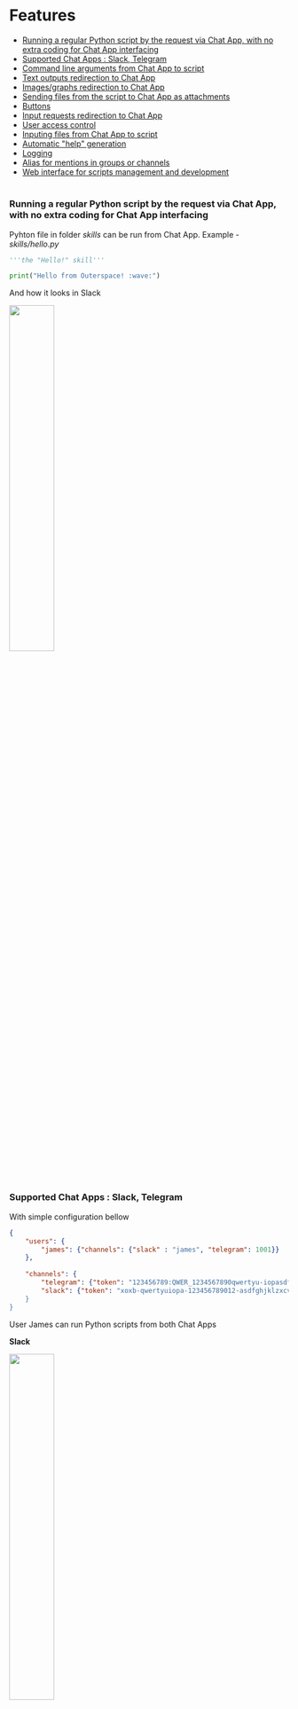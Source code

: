 
# Features

- [Running a regular Python script by the request via Chat App, with no extra coding for Chat App interfacing](#running-a-regular-python-script-by-the-request-via-chat-app-with-no-extra-coding-for-chat-app-interfacing)
- [Supported Chat Apps : Slack, Telegram](#supported-chat-apps--slack-telegram)
- [Command line arguments from Chat App to script](#command-line-arguments-from-chat-app-to-script)
- [Text outputs redirection to Chat App](#text-outputs-redirection-to-chat-app)
- [Images/graphs redirection to Chat App](#imagesgraphs-redirection-to-chat-app)
- [Sending files from the script to Chat App as attachments](#sending-files-from-the-script-to-chat-app-as-attachments)
- [Buttons](#buttons)
- [Input requests redirection to Chat App](#input-requests-redirection-to-chat-app)
- [User access control](#user-access-control)
- [Inputing files from Chat App to script](#inputing-files-from-chat-app-to-script)
- [Automatic "help" generation](#automatic-help-generation)
- [Logging](#logging)
- [Alias for mentions in groups or channels](#alias-for-mentions-in-groups-or-channels)
- [Web interface for scripts management and development](#web-interface-for-scripts-management-and-development)

# 

### Running a regular Python script by the request via Chat App, with no extra coding for Chat App interfacing

Pyhton file in folder *skills* can be run from Chat App. 
Example - *skills/hello.py*

```python
'''the "Hello!" skill'''

print("Hello from Outerspace! :wave:")
```
 
And how it looks in Slack

<img src="images/hello.png" width="40%" hight="40%">

#

### Supported Chat Apps : Slack, Telegram

With simple configuration bellow

```json
{ 
    "users": {
        "james": {"channels": {"slack" : "james", "telegram": 1001}}
    },
    
    "channels": {
        "telegram": {"token": "123456789:QWER_1234567890qwertyu-iopasdfghjklz"},
        "slack": {"token": "xoxb-qwertyuiopa-123456789012-asdfghjklzxcvbnm123456}
    }
}
```

User James can run Python scripts from both Chat Apps 

**Slack**

<img src="images/hello.png" width="40%" hight="40%"> 

**Telegram**

<img src="images/hello_t.png" width="50%" hight="50%">

#

### Command line arguments from Chat App to script

Everything you passed after script name in Chat App can be accessed as usual for Python via sys.argv.

Example - calculator in chat, with usage "calc 100*64 - (3000\*0.75 + 100)\*12".

Script *skills/calc.py*

```python
'''calculation skill, an example - "calc 100*64 - (3000*0.75 + 100)*12"'''
import sys
import re

expression = ' '.join(sys.argv[1:])

not_allowed_symbols = re.findall('[^0-9)(*\-+./ ]',expression)

if len(not_allowed_symbols) != 0:
    print("only symbols 0-9 . - + / * () are allowed")
    sys.exit()

try:    
    res = eval(expression)
    print(res)
    
except ZeroDivisionError:
    print("oops.. divided by zero")

except Exception as e:
    print("your expression seems incorrect")
````

Usage

<img src="images/calc.png" width="50%" hight="50%"> 

#

### Text outputs redirection to Chat App

As we showed in previous examples all *outputs* are redirected to Chat App.

#

### Images/graphs redirection to Chat App

You just use the habitual Python modules for showing images, we do magic to interface these modules with Chat App.

Example 1 - `Image`, *skills/iss.py*

```python
'''some data about International Space Station'''
from urllib.request import urlopen
from PIL import Image

commands = sys.argv

if "look" in commands:
    wiki_page = urlopen("https://en.wikipedia.org/wiki/International_Space_Station").read().decode()
    first_image = urlopen('https:'+re.findall('src="(//upload.wikimedia.org/wikipedia.+?\.jpg)"',wiki_page)[0])
    image = Image.open(first_image)
    image.show()
```

<img src="images/iss_look.png" width="50%" hight="50%"> 

Example 2 - `matplotlib`, *skills/sin.py*

```python
'''sine graph'''
import matplotlib.pyplot as plt
import numpy as np

x = np.linspace(0.1, 2 * np.pi)
y = np.sin(x)

plt.stem(x, y)
plt.show()
```

<img src="images/matplotlib.png" width="60%" hight="60%"> 

#

### Sending files from the script to Chat App as attachments

We've empowered the `print` function with the ability to output files as an attachment. Here is the example - *skills/patents.py*

```python
'''NASA patents list'''
from urllib.request import urlopen

data = urlopen("https://data.nasa.gov/api/views/gquh-watm/rows.csv?accessType=DOWNLOAD").read().decode()

print({"nasa_patents.csv":data})
```

The syntax is `print({"filename.ext": "file content, string or bytes"})`

In Slack it looks like

<img src="images/patents.png" width="100%" hight="100%"> 

#

### Buttons

To show buttons in Chat App just do it as follow.

Example - *skills/buttons.py*

```python
'''shows the buttons'''

print({'buttons':['get all things done', 'stop the world', 'take a breath']})

choice = input('your choice?')

if len(choice) > 0: 
    print(choice + ' is great choice!')
else:
    print('not to choose is also a choice')
```

In Slack it looks like

<img src="images/buttons.png" width="50%" hight="50%"> 

To use the buttons in Slack you need to configure "Request URL" in "Interactive Components" settings of your Slack App.
Read [here](config.md#slack-interactive-components-buttons) for more info.

For buttons in Telegram there is no additional settings.

#

### Input requests redirection to Chat App

All input requests in your script will be satisfied from Chat App.
In the example bellow we request time interval to average International Space Station speed.

Example - *skills/iss.py*

```python
'''some data about International Space Station'''
from urllib.request import urlopen
import json

commands = sys.argv

if "speed" in commands:
    
    from math import sin, cos, sqrt, atan2, radians
    
    if "average" in commands:
        answer = input("what time interval? (in minutes)")
        try:
            measure_interval = 60*int(answer)
        except:
            print("didn't get you")
            sys.exit()
    else:
        measure_interval = 1 # sec
    
    data = json.loads(urlopen("http://api.open-notify.org/iss-now.json").read())['iss_position']
    lat1 = radians(float(data['latitude']))
    lon1 = radians(float(data['longitude']))
    
    if measure_interval >= 60 : print("ok, I'll send you result ...")
    time.sleep(measure_interval)
    
    data = json.loads(urlopen("http://api.open-notify.org/iss-now.json").read())['iss_position']
    lat2 = radians(float(data['latitude']))
    lon2 = radians(float(data['longitude']))
    
    # approximate radius of earth in km
    R = 6373.0

    dlon = lon2 - lon1
    dlat = lat2 - lat1

    a = sin(dlat / 2)**2 + cos(lat1) * cos(lat2) * sin(dlon / 2)**2
    c = 2 * atan2(sqrt(a), sqrt(1 - a))

    distance = R * c
    speed = distance/measure_interval
    
    print('*ISS speed* : '+str(round(speed,2)) + ' km/s')
```

In Slack it looks like

<img src="images/iss_speed_average.png" width="50%" hight="50%"> 

#

### User access control

We use subfolders to manage access to scripts.
Let's see the example.

Folders structure:

```
|-- skills
    |-- hello.py
    |-- iss.py
    |-- admin
        |-- logs.py
```

Config file, pay attenton to James `groups`:
```json
{
    "users": {
        "james": {"groups":["admin"], "channels": {"slack" : "james"}},
        "john": {"channels": {"slack": "john"}}
    },
    
    "channels": {
        "slack": {"token": "xoxb-qwertyuiopa-123456789012-asdfghjklzxcvbnm123456"}
    }
}
```

As you can guess James has access to script `logs.py` but John doesn't.

#

### Inputing files from Chat App to script

We've empowered the `input` function with the ability to input files from a message attachment.
`input` returs file in structure `{"filename" : "binary content"}`
 
 Here is the example - *skills/admin/add.py*
 
```python
'''add a script to skills'''

data = input('drop me the script')

if type(data) is dict:
    file_name = list(data.keys())[0]
    data = data[file_name]
    
    f = open('../'+file_name, "wb")
    f.write(data)
    f.close()
    
    print('done')
else:
    print('i was waiting for a text file')
```

In Slack it looks like

<img src="images/add_skill.png" width="50%" hight="50%"> 

#

### Automatic "help" generation

Firs string literal with triple quotes in your scripts is used to generate skills description.
The command to see it is - `skills` or `help`.

Example

*skills/hello.py*
```python
'''the "Hello!" skill'''

print("Hello from Outerspace! :wave:")
```

*skills/iss.py*
```python
'''some data about International Space Station'''
from urllib.request import urlopen
from PIL import Image

commands = sys.argv

if "look" in commands:
    wiki_page = urlopen("https://en.wikipedia.org/wiki/International_Space_Station").read().decode()
    first_image = urlopen('https:'+re.findall('src="(//upload.wikimedia.org/wikipedia.+?\.jpg)"',wiki_page)[0])
    image = Image.open(first_image)
    image.show()
```

In Slack description looks like

<img src="images/skills_help.png" width="50%" hight="50%"> 

<img src="images/help.png" width="50%" hight="50%"> 

#

### Logging

The logs are saved in folder *logs*. By default logs rotation is used with maximum 20 files 1 MB each.  

Here is the log records example
```
2019-09-09 12:04:03,990 - channel=slack,id=james,user=james,msg=iss look,action=run skill,skill=iss
2019-09-09 12:09:06,551 - channel=slack,id=james,user=james,msg=sin,action=run skill,skill=sin
```

#

### Alias and mention in groups or channels

In channels or groups, you can send message to your helper by mentioning it in message, for example

<img src="images/mention.png" width="30%" hight="30%">

or you can add alias in channel config (any simbol, ">" in our example)

```json
{
    "users": {
        "james": {"channels": {"slack" : "james"}},
    },
    
    "channels": {
        "slack": {"alias":">", "token": "xoxb-qwertyuiopa-123456789012-asdfghjklzxcvbnm123456"}
    }
}
```

and use this alias

<img src="images/alias.png" width="40%" hight="40%">

#

### Web interface for scripts management and development

For your convenience, we added a web-based user interface to manage, develop ... play with scripts. If you ever heard about Jupyter that should be good news - our web interface is JupyterLab. If you haven't hear that is a good chance to try it.

Command to get link to web interface is `pub`. User must be in publishers list in the config, look the config example bellow, and more details [here](https://github.com/skillpub/collaboration/blob/master/docs/config.md#publishers).
 
 <img src="images/pub.png" width="100%" hight="100%">

In this example "server-01p.nasa.com" is what we can get as a default hostname of the machine you run Skillpub on. If you need to change it add to the config `"jupyter":{"host":"your hostname or IP"}`.

Example

```json
{
    "users": {
        "james": {"channels": {"slack" : "james"}},
    },
    
    "channels": {
        "slack": {"token": "xoxb-qwertyuiopa-123456789012-asdfghjklzxcvbnm123456"}
    },
    
    "publishers": ["james"],
    
    "jupyter": {"host": "helper.nasa.com"}
}
```

Jupyter is nice tool, you'll see this.

<img src="images/jupyter.png" width="100%" hight="100%">
